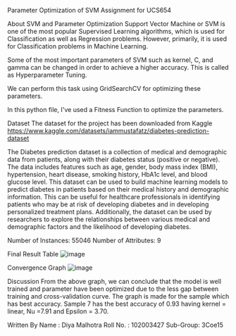 Parameter Optimization of SVM
Assignment for UCS654

About SVM and Parameter Optimization
Support Vector Machine or SVM is one of the most popular Supervised Learning algorithms, which is used for Classification as well as Regression problems. However, primarily, it is used for Classification problems in Machine Learning.

Some of the most important parameters of SVM such as kernel, C, and gamma can be changed in order to achieve a higher accuracy. This is called as Hyperparameter Tuning.

We can perform this task using GridSearchCV for optimizing these parameters.

In this python file, I've used a Fitness Function to optimize the parameters.


Dataset
The dataset for the project has been downloaded from Kaggle
https://www.kaggle.com/datasets/iammustafatz/diabetes-prediction-dataset

The Diabetes prediction dataset is a collection of medical and demographic data from patients, along with their diabetes status (positive or negative). The data includes features such as age, gender, body mass index (BMI), hypertension, heart disease, smoking history, HbA1c level, and blood glucose level. This dataset can be used to build machine learning models to predict diabetes in patients based on their medical history and demographic information. This can be useful for healthcare professionals in identifying patients who may be at risk of developing diabetes and in developing personalized treatment plans. Additionally, the dataset can be used by researchers to explore the relationships between various medical and demographic factors and the likelihood of developing diabetes.

Number of Instances: 55046
Number of Attributes: 9

Final Result Table
![image](https://user-images.githubusercontent.com/90766447/233329508-6f256d53-b5cf-43d4-b513-7c4e820e15e3.png)

Convergence Graph
![image](https://user-images.githubusercontent.com/90766447/233329695-62b74291-f4af-4632-832d-b93e61bcff4a.png)

Discussion
From the above graph, we can conclude that the model is well trained and parameter have been optimized due to the less gap between training and cross-validation curve.
The graph is made for the sample which has best accuracy. Sample 7 has the best accuracy of 0.93 having kernel = linear, Nu =7.91	 and Epsilon = 3.70.

Written By
Name : Diya Malhotra
Roll No. : 102003427
Sub-Group: 3Coe15
